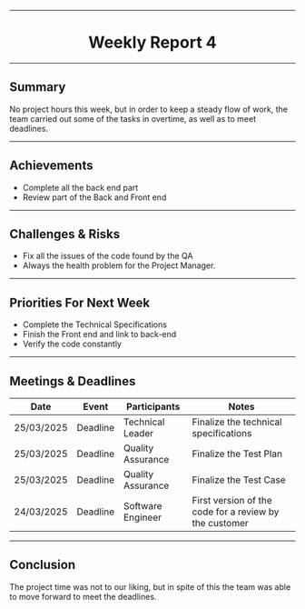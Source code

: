 
<div align="center">

---

# **Weekly Report 4** 


</div>

---

## **Summary**  

No project hours this week, but in order to keep a steady flow of work, the team carried out some of the tasks in overtime, as well as to meet deadlines.

---

## **Achievements**  

- Complete all the back end part
- Review part of the Back and Front end


---

## **Challenges & Risks**  

- Fix all the issues of the code found by the QA
- Always the health problem for the Project Manager.

---

## **Priorities For Next Week**  

- Complete the Technical Specifications
- Finish the Front end and link to back-end
- Verify the code constantly

---

## **Meetings & Deadlines**  

| Date       | Event     | Participants       | Notes                                                   |
|------------|-----------|------------------- |-------------------------------------------------------- |
| 25/03/2025 | Deadline  | Technical Leader   | Finalize the technical specifications                   |
| 25/03/2025 | Deadline  | Quality Assurance  | Finalize the Test Plan                                  |
| 25/03/2025 | Deadline  | Quality Assurance  | Finalize the Test Case                                  |
| 24/03/2025 | Deadline  | Software Engineer  | First version of the code for a review by the customer  |

---

## **Conclusion**  

The project time was not to our liking, but in spite of this the team was able to move forward to meet the deadlines.